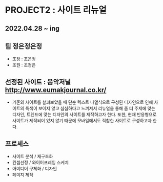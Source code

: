 # PROJECT2 : 사이트 리뉴얼
## 2022.04.28 ~ ing
## 팀 정은정은정
- 조장 : 조은정
- 조원 : 조정은
## 선정된 사이트 : 음악저널 http://www.eumakjournal.co.kr/
- 기존의 사이트를 살펴보았을 때 단순 텍스트 나열식으로 구성된 디자인으로 인해 사이트의 특색이 보이지 않고 심심하다고 느껴져서 리뉴얼을 통해 좀 더 주제에 맞는 디자인, 트렌드에 맞는 디자인의 사이트를 제작하고자 한다. 또한, 현재 반응형으로 사이트가 제작되어 있지 않기 때문에 모바일에서도 적합한 사이트로 구성하고자 한다.
## 프로세스
- 사이트 분석 / 재구조화
- 컨셉선정 / 와이어프레임 스케치
- 아이디어 구체화 / 디자인
- 페이지 제작